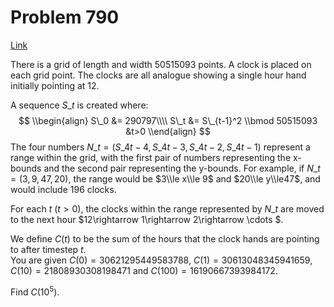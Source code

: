 # Problem 790

[Link](https://projecteuler.net/problem=790)

There is a grid of length and width $50515093$ points. A clock is placed on each grid point. The clocks are all analogue showing a single hour hand initially pointing at $12$.

A sequence $S\_t$ is created where: $$ \\begin{align} S\_0 &= 290797\\\\ S\_t &= S\_{t-1}^2 \\bmod 50515093 &t>0 \\end{align} $$ The four numbers $N\_t = (S\_{4t-4}, S\_{4t-3}, S\_{4t-2}, S\_{4t-1})$ represent a range within the grid, with the first pair of numbers representing the x-bounds and the second pair representing the y-bounds. For example, if $N\_t = (3,9,47,20)$, the range would be $3\\le x\\le 9$ and $20\\le y\\le47$, and would include $196$ clocks.

For each $t$ $(t>0)$, the clocks within the range represented by $N\_t$ are moved to the next hour $12\\rightarrow 1\\rightarrow 2\\rightarrow \\cdots $.

We define $C(t)$ to be the sum of the hours that the clock hands are pointing to after timestep $t$.  
You are given $C(0) = 30621295449583788$, $C(1) = 30613048345941659$, $C(10) = 21808930308198471$ and $C(100) = 16190667393984172$.

Find $C(10^5)$.
